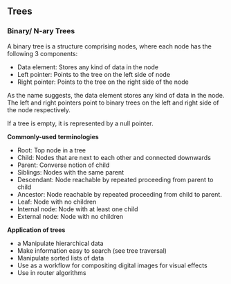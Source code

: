## Trees

### Binary/ N-ary Trees

A binary tree is a structure comprising nodes, where each node has the following 3 components:

- Data element: Stores any kind of data in the node
- Left pointer: Points to the tree on the left side of node
- Right pointer: Points to the tree on the right side of the node

As the name suggests, the data element stores any kind of data in the node.
The left and right pointers point to binary trees on the left and right side of the node respectively.

If a tree is empty, it is represented by a null pointer.

**Commonly-used terminologies**

- Root: Top node in a tree
- Child: Nodes that are next to each other and connected downwards
- Parent: Converse notion of child
- Siblings: Nodes with the same parent
- Descendant: Node reachable by repeated proceeding from parent to child
- Ancestor: Node reachable by repeated proceeding from child to parent.
- Leaf: Node with no children
- Internal node: Node with at least one child
- External node: Node with no children

**Application of trees**
- a Manipulate hierarchical data
- Make information easy to search (see tree traversal)
- Manipulate sorted lists of data
- Use as a workflow for compositing digital images for visual effects
- Use in router algorithms

